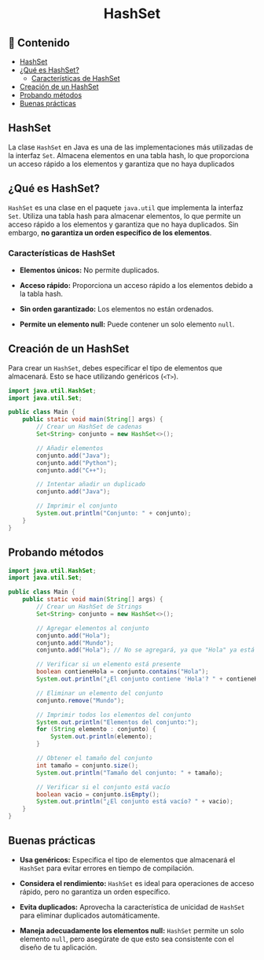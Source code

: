 <h1 align="center">HashSet </h1>

<h2>📑 Contenido</h2>

- [HashSet](#hashset)
- [¿Qué es HashSet?](#qué-es-hashset)
  - [Características de HashSet](#características-de-hashset)
- [Creación de un HashSet](#creación-de-un-hashset)
- [Probando métodos](#probando-métodos)
- [Buenas prácticas](#buenas-prácticas)

## HashSet

La clase `HashSet` en Java es una de las implementaciones más utilizadas de la interfaz `Set`. Almacena elementos en una tabla hash, lo que proporciona un acceso rápido a los elementos y garantiza que no haya duplicados

## ¿Qué es HashSet?

`HashSet` es una clase en el paquete `java.util` que implementa la interfaz `Set`. Utiliza una tabla hash para almacenar elementos, lo que permite un acceso rápido a los elementos y garantiza que no haya duplicados. Sin embargo, **no garantiza un orden específico de los elementos**.

### Características de HashSet

- **Elementos únicos:** No permite duplicados.

- **Acceso rápido:** Proporciona un acceso rápido a los elementos debido a la tabla hash.

- **Sin orden garantizado:** Los elementos no están ordenados.

- **Permite un elemento null:** Puede contener un solo elemento `null`.

## Creación de un HashSet

Para crear un `HashSet`, debes especificar el tipo de elementos que almacenará. Esto se hace utilizando genéricos (`<T>`).

```java
import java.util.HashSet;
import java.util.Set;

public class Main {
    public static void main(String[] args) {
        // Crear un HashSet de cadenas
        Set<String> conjunto = new HashSet<>();

        // Añadir elementos
        conjunto.add("Java");
        conjunto.add("Python");
        conjunto.add("C++");

        // Intentar añadir un duplicado
        conjunto.add("Java");

        // Imprimir el conjunto
        System.out.println("Conjunto: " + conjunto);
    }
}
```

## Probando métodos

```java
import java.util.HashSet;
import java.util.Set;

public class Main {
    public static void main(String[] args) {
        // Crear un HashSet de Strings
        Set<String> conjunto = new HashSet<>();

        // Agregar elementos al conjunto
        conjunto.add("Hola");
        conjunto.add("Mundo");
        conjunto.add("Hola"); // No se agregará, ya que "Hola" ya está presente

        // Verificar si un elemento está presente
        boolean contieneHola = conjunto.contains("Hola");
        System.out.println("¿El conjunto contiene 'Hola'? " + contieneHola);

        // Eliminar un elemento del conjunto
        conjunto.remove("Mundo");

        // Imprimir todos los elementos del conjunto
        System.out.println("Elementos del conjunto:");
        for (String elemento : conjunto) {
            System.out.println(elemento);
        }

        // Obtener el tamaño del conjunto
        int tamaño = conjunto.size();
        System.out.println("Tamaño del conjunto: " + tamaño);

        // Verificar si el conjunto está vacío
        boolean vacio = conjunto.isEmpty();
        System.out.println("¿El conjunto está vacío? " + vacio);
    }
}
```

## Buenas prácticas

- **Usa genéricos:** Especifica el tipo de elementos que almacenará el `HashSet` para evitar errores en tiempo de compilación.

- **Considera el rendimiento:** `HashSet` es ideal para operaciones de acceso rápido, pero no garantiza un orden específico.

- **Evita duplicados:** Aprovecha la característica de unicidad de `HashSet` para eliminar duplicados automáticamente.

- **Maneja adecuadamente los elementos null:** `HashSet` permite un solo elemento `null`, pero asegúrate de que esto sea consistente con el diseño de tu aplicación.
